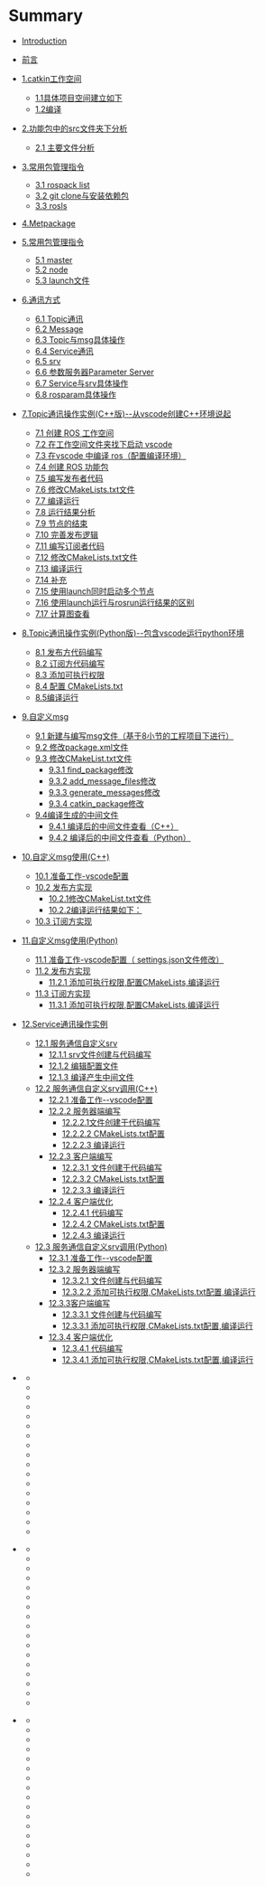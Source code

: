 # Summary

* [Introduction](README.md)
* [前言](readme.md)
* [1.catkin工作空间](part1/readme.md)
    * [1.1具体项目空间建立如下](part1/1.md)
    * [1.2编译](part1/2.md)
* [2.功能包中的src文件夹下分析](part2/readme.md)
    * [2.1 主要文件分析](part2/1.md)
* [3.常用包管理指令](part3/readme.md)
    * [3.1 rospack list ](part3/1.md)
    * [3.2 git clone与安装依赖包](part3/2.md)
    * [3.3 rosls](part3/3.md)
* [4.Metpackage](part4/readme.md)
* [5.常用包管理指令](part5/readme.md)
    * [5.1 master](part5/1.md)
    * [5.2 node](part5/2.md)
    * [5.3 launch文件](part5/3.md)
* [6.通讯方式]()
    * [6.1 Topic通讯](part6/1.md)
    * [6.2 Message](part6/2.md)
    * [6.3 Topic与msg具体操作](part6/3.md)
    * [6.4 Service通讯](part6/4.md)
    * [6.5 srv](part6/5.md)
    * [6.6 参数服务器Parameter Server](part6/6.md)
    * [6.7 Service与srv具体操作](part6/7.md)
    * [6.8 rosparam具体操作](part6/8.md)
* [7.Topic通讯操作实例(C++版)--从vscode创建C++环境说起]()
    * [7.1 创建 ROS 工作空间](part7/1.md)
    * [7.2 在工作空间文件夹找下启动 vscode](part7/2.md)
    * [7.3 在vscode 中编译 ros（配置编译环境）](part7/3.md)
    * [7.4 创建 ROS 功能包](part7/4.md)
    * [7.5 编写发布者代码](part7/5.md)
    * [7.6 修改CMakeLists.txt文件](part7/6.md)
    * [7.7 编译运行](part7/7.md)
    * [7.8 运行结果分析](part7/8.md)   
    * [7.9 节点的结束](part7/9.md)
    * [7.10 完善发布逻辑](part7/10.md)
    * [7.11 编写订阅者代码](part7/11.md)
    * [7.12 修改CMakeLists.txt文件](part7/12.md)
    * [7.13 编译运行](part7/13.md)
    * [7.14 补充](part7/14.md)
    * [7.15 使用launch同时启动多个节点](part7/15.md)
    * [7.16 使用launch运行与rosrun运行结果的区别](part7/16.md)
    * [7.17 计算图查看](part7/17.md)
* [8.Topic通讯操作实例(Python版)--包含vscode运行python环境](part8/readme.md)
    * [8.1 发布方代码编写](part8/1.md)
    * [8.2 订阅方代码编写](part8/2.md)
    * [8.3 添加可执行权限](part8/3.md)
    * [8.4 配置 CMakeLists.txt](part8/4.md)
    * [8.5编译运行](part8/5.md)
* [9.自定义msg](part9/readme.md)
    * [9.1 新建与编写msg文件（基于8小节的工程项目下进行）](part9/1.md)
    * [9.2 修改package.xml文件](part9/2.md)
    * [9.3 修改CMakeList.txt文件]()
        * [9.3.1 find_package修改](part9/3.1.md)
        * [9.3.2 add_message_files修改](part9/3.2.md)
        * [9.3.3 generate_messages修改](part9/3.3.md)
        * [9.3.4 catkin_package修改](part9/3.4.md)
    * [9.4编译生成的中间文件]()
        * [9.4.1 编译后的中间文件查看（C++）](part9/4.1.md)
        * [9.4.2 编译后的中间文件查看（Python）](part9/4.2.md)
* [10.自定义msg使用(C++)]()
    * [10.1 准备工作-vscode配置](part10/1.md)
    * [10.2 发布方实现](part10/2.md)
        * [10.2.1修改CMakeList.txt文件](part10/2.1.md)
        * [10.2.2编译运行结果如下：](part10/2.2.md)
    * [10.3 订阅方实现](part10/3.md) 
* [11.自定义msg使用(Python)]()
    * [ 11.1 准备工作-vscode配置（ settings.json文件修改）](part11/1.md)
    * [11.2 发布方实现](part11/2.md)
        * [11.2.1 添加可执行权限,配置CMakeLists,编译运行](part11/2.1md)
    * [11.3 订阅方实现](part11/3.md)  
        * [11.3.1 添加可执行权限,配置CMakeLists,编译运行](part11/3.1md)  
* [12.Service通讯操作实例]()
    * [12.1 服务通信自定义srv](part12/1.md)
        * [12.1.1 srv文件创建与代码编写](part12/1.1.md)
        * [12.1.2 编辑配置文件](part12/1.2.md)
        * [12.1.3 编译产生中间文件](part12/1.3.md)
    * [12.2 服务通信自定义srv调用(C++)](part12/2.md)
        * [12.2.1 准备工作--vscode配置](part12/2.1.md)
        * [12.2.2 服务器端编写](part12/2.2.md)
            * [12.2.2.1文件创建于代码编写](part12/2.2.1.md)   
            * [12.2.2.2 CMakeLists.txt配置](part12/2.2.2.md)
            * [12.2.2.3 编译运行](part12/2.2.3.md)
        * [12.2.3 客户端编写](part12/2.3.md)
            * [12.2.3.1 文件创建于代码编写](part12/2.3.1.md)
            * [12.2.3.2 CMakeLists.txt配置](part12/2.3.2.md)
            * [12.2.3.3 编译运行](part12/2.3.3.md)
        * [12.2.4 客户端优化](part12/2.4.md)
            * [12.2.4.1 代码编写](part12/2.4.1.md)
            * [12.2.4.2 CMakeLists.txt配置](part12/2.4.2.md)
            * [12.2.4.3 编译运行](part12/2.4.3.md)
    * [12.3 服务通信自定义srv调用(Python)](part12/3.md) 
        * [12.3.1 准备工作--vscode配置](part12/3.1.md)  
        * [12.3.2 服务器端编写](part12/3.2.md)
            * [12.3.2.1 文件创建与代码编写](part12/3.2.1.md) 
             * [12.3.2.2 添加可执行权限,CMakeLists.txt配置,编译运行](part12/3.2.2.md)  
        * [12.3.3客户端编写](part12/3.3.md)
            * [12.3.3.1 文件创建与代码编写](part12/3.3.1.md) 
            * [12.3.3.1 添加可执行权限,CMakeLists.txt配置,编译运行](part12/3.3.2.md)
        * [12.3.4 客户端优化](part12/3.4.md) 
             * [12.3.4.1 代码编写](part12/3.4.1.md) 
             * [12.3.4.1 添加可执行权限,CMakeLists.txt配置,编译运行](part12/3.4.2.md) 


* []()
    * [](part7/1.md)
    * [](part7/2.md)
    * [](part7/3.md)
    * [](part7/4.md)
    * [](part7/5.md)
    * [](part7/6.md)
    * [](part7/7.md)
    * [](part7/8.md)   
    * [](part7/9.md)
    * [](part7/10.md)
    * [](part7/11.md)
    * [](part7/12.md)
    * [](part7/13.md)
    * [](part7/14.md)
    * [](part7/15.md)
    * [](part7/16.md)
    * [](part7/17.md)   
* []()
    * [](part7/1.md)
    * [](part7/2.md)
    * [](part7/3.md)
    * [](part7/4.md)
    * [](part7/5.md)
    * [](part7/6.md)
    * [](part7/7.md)
    * [](part7/8.md)   
    * [](part7/9.md)
    * [](part7/10.md)
    * [](part7/11.md)
    * [](part7/12.md)
    * [](part7/13.md)
    * [](part7/14.md)
    * [](part7/15.md)
    * [](part7/16.md)
    * [](part7/17.md) 
* []()
    * [](part7/1.md)
    * [](part7/2.md)
    * [](part7/3.md)
    * [](part7/4.md)
    * [](part7/5.md)
    * [](part7/6.md)
    * [](part7/7.md)
    * [](part7/8.md)   
    * [](part7/9.md)
    * [](part7/10.md)
    * [](part7/11.md)
    * [](part7/12.md)
    * [](part7/13.md)
    * [](part7/14.md)
    * [](part7/15.md)
    * [](part7/16.md)
    * [](part7/17.md)  